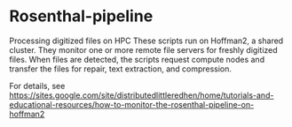 # Rosenthal-pipeline
Processing digitized files on HPC
These scripts run on Hoffman2, a shared cluster. They monitor one or more remote file servers for freshly digitized files.
When files are detected, the scripts request compute nodes and transfer the files for repair, text extraction, and compression.

For details, see 
https://sites.google.com/site/distributedlittleredhen/home/tutorials-and-educational-resources/how-to-monitor-the-rosenthal-pipeline-on-hoffman2
